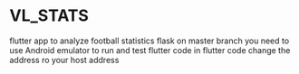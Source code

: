 # VL_STATS
flutter app to analyze football statistics
flask on master branch
you need to use Android emulator to run and test flutter code
in flutter code change the address ro your host address
